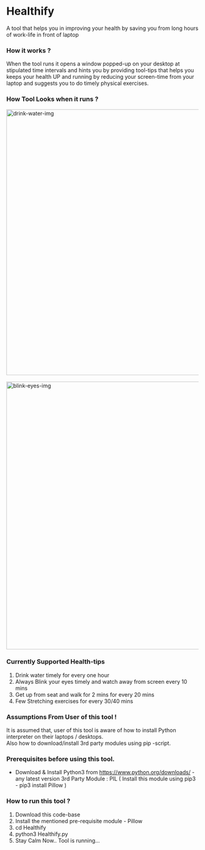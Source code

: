 # Healthify
A tool that helps you in improving your health by saving you from long hours of work-life in front of laptop

### How it works ?
When the tool runs it opens a window popped-up on your desktop at stipulated time intervals and hints you by providing tool-tips that helps you keeps your health UP and running by reducing your screen-time from your laptop and suggests you to do timely physical exercises.

### How Tool Looks when it runs ? 
<img width="696" alt="drink-water-img" src="https://user-images.githubusercontent.com/84083915/118011381-9787d200-b36d-11eb-959c-b3f23f6d9d8a.png">
<br><br>
<img width="701" alt="blink-eyes-img" src="https://user-images.githubusercontent.com/84083915/118012915-3103b380-b36f-11eb-9d68-24503781f87f.png">

### Currently Supported Health-tips 
1) Drink water timely for every one hour
2) Always Blink your eyes timely and watch away from screen every 10 mins 
3) Get up from seat and walk for 2 mins for every 20 mins 
4) Few Stretching exercises for every 30/40 mins

### Assumptions From User of this tool !
It is assumed that, user of this tool is aware of how to install Python interpreter on their laptops / desktops. <br>
Also how to download/install 3rd party modules using pip -script. 

###  Prerequisites before using this tool.
- Download & Install Python3 from https://www.python.org/downloads/  - any latest version 
3rd Party Module : PIL  ( Install this module using pip3 - pip3 install Pillow )

### How to run this tool ?
1) Download this code-base
2) Install the mentioned pre-requisite module - Pillow 
3) cd Healthify
4) python3 Healthify.py 
5) Stay Calm Now.. Tool is running...
